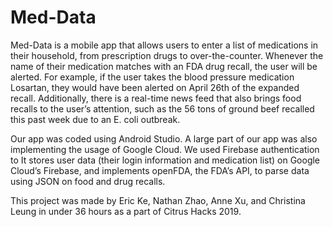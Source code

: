 # Med-Data

Med-Data is a mobile app that allows users to enter a list of medications in their household, from prescription drugs to over-the-counter. Whenever the name of their medication matches with an FDA drug recall, the user will be alerted. For example, if the user takes the blood pressure medication Losartan, they would have been alerted on April 26th of the expanded recall. Additionally, there is a real-time news feed that also brings food recalls to the user’s attention, such as the 56 tons of ground beef recalled this past week due to an E. coli outbreak.

Our app was coded using Android Studio. A large part of our app was also implementing the usage of Google Cloud. We used Firebase authentication to 
 It stores user data (their login information and medication list) on Google Cloud’s Firebase, and implements openFDA, the FDA’s API, to parse data using JSON on food and drug recalls.

This project was made by Eric Ke, Nathan Zhao, Anne Xu, and Christina Leung in under 36 hours as a part of Citrus Hacks 2019.
